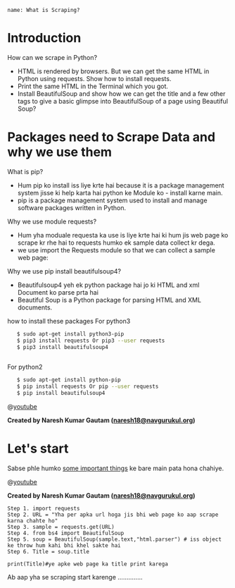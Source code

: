 ```ngMeta
name: What is Scraping?
```

# Introduction

How can we scrape in Python?
- HTML is rendered by browsers. But we can get the same HTML in Python using requests. Show how to install requests.
- Print the same HTML in the Terminal which you got.
- Install BeautifulSoup and show how we can get the title and a few other tags to give a basic glimpse into BeautifulSoup of a page using Beautiful Soup?

# Packages need to Scrape Data and why we use them
What is pip?
- Hum pip ko install iss liye krte hai because it is a package management system jisse ki help karta hai python ke Module ko - install karne main.
- pip is a package management system used to install and manage software packages written in Python.

Why we use module requests?
- Hum yha moduale requesta ka use is liye krte hai ki hum jis web page ko scrape kr rhe hai to requests humko ek sample data collect kr dega.
- we use import the Requests module so that we can collect a sample web page:

Why we use pip install beautifulsoup4?
- Beautifulsoup4 yeh ek python package hai jo ki HTML and xml Document ko parse prta hai
- Beautiful Soup is a Python package for parsing HTML and XML documents.

how to install these packages
For python3
```bash
   $ sudo apt-get install python3-pip
   $ pip3 install requests Or pip3 --user requests
   $ pip3 install beautifulsoup4
   
```

For python2
```bash
   $ sudo apt-get install python-pip
   $ pip install requests Or pip --user requests
   $ pip install beautifulsoup4 
```


@[youtube](https://youtu.be/9sG87-w7wVQ)

**Created by Naresh Kumar Gautam (naresh18@navgurukul.org)**

# Let's start
Sabse phle humko [some important things](https://www.pythonforbeginners.com/beautifulsoup/beautifulsoup-4-python) ke bare main pata hona chahiye.

@[youtube](https://youtu.be/3lPijXMLF6U)

**Created by Naresh Kumar Gautam (naresh18@navgurukul.org)**
 
```
Step 1. import requests
Step 2. URL = "Yha per apka url hoga jis bhi web page ko aap scrape karna chahte ho"
Step 3. sample = requests.get(URL)
Step 4. from bs4 import BeautifulSoup
Step 5. soup = BeautifulSoup(sample.text,"html.parser") # iss object ke throw hum kahi bhi khel sakte hai
Step 6. Title = soup.title

print(Title)#ye apke web page ka title print karega
```
Ab aap yha se scraping start karenge ..............


